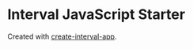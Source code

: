 # Interval JavaScript Starter

Created with
[create-interval-app](https://github.com/interval/create-interval-app).
